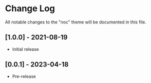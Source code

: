 # Change Log

All notable changes to the "noc" theme will be documented in this file.

## [1.0.0] - 2021-08-19

- Initial release

## [0.0.1] - 2023-04-18

- Pre-release
